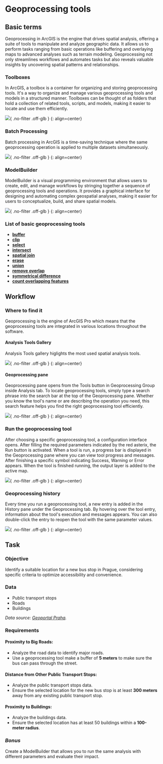 # Geoprocessing tools

## Basic terms

Geoprocessing in ArcGIS is the engine that drives spatial analysis, offering a suite of tools to manipulate and analyze geographic data. It allows us to perform tasks ranging from basic operations like buffering and overlaying maps to advanced analyses such as terrain modeling. Geoprocessing not only streamlines workflows and automates tasks but also reveals valuable insights by uncovering spatial patterns and relationships.

### Toolboxes

In ArcGIS, a toolbox is a container for organizing and storing geoprocessing tools. It's a way to organize and manage various geoprocessing tools and models in a structured manner. Toolboxes can be thought of as folders that hold a collection of related tools, scripts, and models, making it easier to locate and use them efficiently.

![](../assets/cviceni6/Toolboxes.png){ .no-filter .off-glb }
{: align=center}

### Batch Processing

Batch processing in ArcGIS is a time-saving technique where the same geoprocessing operation is applied to multiple datasets simultaneously.

![](../assets/cviceni6/BatchProcessing.png){ .no-filter .off-glb }
{: align=center}

### ModelBuilder

ModelBuilder is a visual programming environment that allows users to create, edit, and manage workflows by stringing together a sequence of geoprocessing tools and operations. It provides a graphical interface for designing and automating complex geospatial analyses, making it easier for users to conceptualize, build, and share spatial models.

![](https://pro.arcgis.com/en/pro-app/latest/help/analysis/geoprocessing/modelbuilder/GUID-D1DDF32B-0BFA-4480-97DB-9CD2D301F56F-web.png){ .no-filter .off-glb }
{: align=center}

### List of basic geoprocessing tools

- [**buffer**](https://pro.arcgis.com/en/pro-app/latest/tool-reference/analysis/buffer.htm)
- [**clip**](https://pro.arcgis.com/en/pro-app/latest/tool-reference/analysis/clip.htm)
- [**select**](https://pro.arcgis.com/en/pro-app/latest/tool-reference/analysis/select.htm)
- [**intersect**](https://pro.arcgis.com/en/pro-app/latest/tool-reference/analysis/intersect.htm)
- [**spatial join**](https://pro.arcgis.com/en/pro-app/latest/tool-reference/analysis/spatial-join.htm)
- [**erase**](https://pro.arcgis.com/en/pro-app/latest/tool-reference/analysis/erase.htm)
- [**union**](https://pro.arcgis.com/en/pro-app/latest/tool-reference/analysis/union.htm)
- [**remove overlap**](https://pro.arcgis.com/en/pro-app/latest/tool-reference/analysis/remove-overlap-multiple.htm)
- [**symmetrical difference**](https://pro.arcgis.com/en/pro-app/latest/tool-reference/analysis/symmetrical-difference.htm)
- [**count overlapping features**](https://pro.arcgis.com/en/pro-app/latest/tool-reference/analysis/count-overlapping-features.htm)

## Workflow

### Where to find it

Geoprocessing is the engine of ArcGIS Pro which means that the geoprocessing tools are integrated in various locations throughout the software.

#### Analysis Tools Gallery

Analysis Tools gallery higlights the most used spatial analysis tools.

![](../assets/cviceni6/AnalysisTab.png){ .no-filter .off-glb }
{: align=center}

#### Geoprocessing pane

Geoprocessing pane opens from the Tools button in Geoprocessing Group inside Analysis tab. To locate geoprocessing tools, simply type a search phrase into the search bar at the top of the Geoprocessing pane. Whether you know the tool's name or are describing the operation you need, this search feature helps you find the right geoprocessing tool efficiently.

![](../assets/cviceni6/GeoprocessingPane.png){ .no-filter .off-glb }
{: align=center}

### Run the geoprocessing tool

After choosing a specific geoprocessing tool, a configuration interface opens. After filling the required parameters indicated by the red asterix, the Run button is activated. When a tool is run, a progress bar is displayed in the Geoprocessing pane where you can view tool progress and messages. After finishing a specific symbol indicating Success, Warning or Error appears. When the tool is finished running, the output layer is added to the active map.

![](../assets/cviceni6/RunTools.png){ .no-filter .off-glb }
{: align=center}

### Geoprocessing history

Every time you run a geoprocessing tool, a new entry is added in the History pane under the Geoprocessing tab.
By hovering over the tool entry, information about the tool's execution and messages appears. You can also double-click the entry to reopen the tool with the same parameter values.

![](../assets/cviceni6/History.png){ .no-filter .off-glb }
{: align=center}

## Task

### Objective

Identify a suitable location for a new bus stop in Prague, considering specific criteria to optimize accessibility and convenience.

### Data

- Public transport stops
- Roads
- Buildings

_Data source: [Geoportal Praha](https://geoportalpraha.cz/ "Prague geographic data in one place")._

### Requirements

#### Proximity to Big Roads:

- Analyze the road data to identify major roads.
- Use a geoprocessing tool make a buffer of **5 meters** to make sure the bus can pass through the street.

#### Distance from Other Public Transport Stops:

- Analyze the public transport stops data.
- Ensure the selected location for the new bus stop is at least **300 meters** away from any existing public transport stop.

#### Proximity to Buildings:

- Analyze the buildings data.
- Ensure the selected location has at least 50 buildings within a **100-meter radius**.

### _Bonus_

Create a ModelBuilder that allows you to run the same analysis with different parameters and evaluate their impact.
